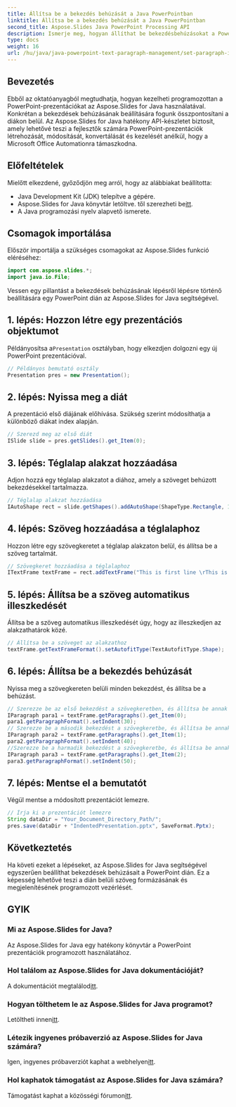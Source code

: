 ```yaml
---
title: Állítsa be a bekezdés behúzását a Java PowerPointban
linktitle: Állítsa be a bekezdés behúzását a Java PowerPointban
second_title: Aspose.Slides Java PowerPoint Processing API
description: Ismerje meg, hogyan állíthat be bekezdésbehúzásokat a PowerPoint diákon programozottan az Aspose.Slides for Java segítségével. Fokozza a prezentáció formázását könnyedén.
type: docs
weight: 16
url: /hu/java/java-powerpoint-text-paragraph-management/set-paragraph-indent-java-powerpoint/
---
```

## Bevezetés
Ebből az oktatóanyagból megtudhatja, hogyan kezelheti programozottan a PowerPoint-prezentációkat az Aspose.Slides for Java használatával. Konkrétan a bekezdések behúzásának beállítására fogunk összpontosítani a diákon belül. Az Aspose.Slides for Java hatékony API-készletet biztosít, amely lehetővé teszi a fejlesztők számára PowerPoint-prezentációk létrehozását, módosítását, konvertálását és kezelését anélkül, hogy a Microsoft Office Automationra támaszkodna.
## Előfeltételek
Mielőtt elkezdené, győződjön meg arról, hogy az alábbiakat beállította:
- Java Development Kit (JDK) telepítve a gépére.
-  Aspose.Slides for Java könyvtár letöltve. től szerezheti be[itt](https://releases.aspose.com/slides/java/).
- A Java programozási nyelv alapvető ismerete.
## Csomagok importálása
Először importálja a szükséges csomagokat az Aspose.Slides funkció eléréséhez:
```java
import com.aspose.slides.*;
import java.io.File;
```
Vessen egy pillantást a bekezdések behúzásának lépésről lépésre történő beállítására egy PowerPoint dián az Aspose.Slides for Java segítségével.
## 1. lépés: Hozzon létre egy prezentációs objektumot
 Példányosítsa a`Presentation` osztályban, hogy elkezdjen dolgozni egy új PowerPoint prezentációval.
```java
// Példányos bemutató osztály
Presentation pres = new Presentation();
```
## 2. lépés: Nyissa meg a diát
A prezentáció első diájának előhívása. Szükség szerint módosíthatja a különböző diákat index alapján.
```java
// Szerezd meg az első diát
ISlide slide = pres.getSlides().get_Item(0);
```
## 3. lépés: Téglalap alakzat hozzáadása
Adjon hozzá egy téglalap alakzatot a diához, amely a szöveget behúzott bekezdésekkel tartalmazza.
```java
// Téglalap alakzat hozzáadása
IAutoShape rect = slide.getShapes().addAutoShape(ShapeType.Rectangle, 100, 100, 500, 150);
```
## 4. lépés: Szöveg hozzáadása a téglalaphoz
Hozzon létre egy szövegkeretet a téglalap alakzaton belül, és állítsa be a szöveg tartalmát.
```java
// Szövegkeret hozzáadása a téglalaphoz
ITextFrame textFrame = rect.addTextFrame("This is first line \rThis is second line \rThis is third line");
```
## 5. lépés: Állítsa be a szöveg automatikus illeszkedését
Állítsa be a szöveg automatikus illeszkedését úgy, hogy az illeszkedjen az alakzathatárok közé.
```java
// Állítsa be a szöveget az alakzathoz
textFrame.getTextFrameFormat().setAutofitType(TextAutofitType.Shape);
```
## 6. lépés: Állítsa be a bekezdés behúzását
Nyissa meg a szövegkereten belüli minden bekezdést, és állítsa be a behúzást.
```java
// Szerezze be az első bekezdést a szövegkeretben, és állítsa be annak behúzását
IParagraph para1 = textFrame.getParagraphs().get_Item(0);
para1.getParagraphFormat().setIndent(30);
// Szerezze be a második bekezdést a szövegkeretbe, és állítsa be annak behúzását
IParagraph para2 = textFrame.getParagraphs().get_Item(1);
para2.getParagraphFormat().setIndent(40);
//Szerezze be a harmadik bekezdést a szövegkeretbe, és állítsa be annak behúzását
IParagraph para3 = textFrame.getParagraphs().get_Item(2);
para3.getParagraphFormat().setIndent(50);
```
## 7. lépés: Mentse el a bemutatót
Végül mentse a módosított prezentációt lemezre.
```java
// Írja ki a prezentációt lemezre
String dataDir = "Your_Document_Directory_Path/";
pres.save(dataDir + "IndentedPresentation.pptx", SaveFormat.Pptx);
```
## Következtetés
Ha követi ezeket a lépéseket, az Aspose.Slides for Java segítségével egyszerűen beállíthat bekezdések behúzásait a PowerPoint dián. Ez a képesség lehetővé teszi a dián belüli szöveg formázásának és megjelenítésének programozott vezérlését.

## GYIK
### Mi az Aspose.Slides for Java?
Az Aspose.Slides for Java egy hatékony könyvtár a PowerPoint prezentációk programozott használatához.
### Hol találom az Aspose.Slides for Java dokumentációját?
 A dokumentációt megtalálod[itt](https://reference.aspose.com/slides/java/).
### Hogyan tölthetem le az Aspose.Slides for Java programot?
 Letöltheti innen[itt](https://releases.aspose.com/slides/java/).
### Létezik ingyenes próbaverzió az Aspose.Slides for Java számára?
 Igen, ingyenes próbaverziót kaphat a webhelyen[itt](https://releases.aspose.com/).
### Hol kaphatok támogatást az Aspose.Slides for Java számára?
 Támogatást kaphat a közösségi fórumon[itt](https://forum.aspose.com/c/slides/11).